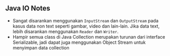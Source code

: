 ## Java IO Notes

* Sangat disarankan menggunakan `InputStream` dan `OutputStream` pada kasus data non text seperti gambar, video dan lain-lain. Jika data text, lebih disarankan menggunakan `Reader` dan `Writer`.
* Hampir semua class di Java Collection merupakan turunan dari interface Serializable, jadi dapat juga menggunakan Object Stream untuk menyimpan data collection
